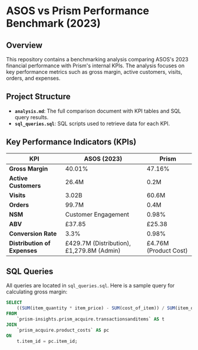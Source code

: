 # ASOS vs Prism Performance Benchmark (2023)

## Overview
This repository contains a benchmarking analysis comparing ASOS's 2023 financial performance with Prism's internal KPIs. The analysis focuses on key performance metrics such as gross margin, active customers, visits, orders, and expenses.

## Project Structure
- **`analysis.md`**: The full comparison document with KPI tables and SQL query results.
- **`sql_queries.sql`**: SQL scripts used to retrieve data for each KPI.

## Key Performance Indicators (KPIs)
| **KPI**                | **ASOS (2023)** | **Prism** |
|------------------------|-----------------|-----------|
| **Gross Margin**        | 40.01%           | 47.16%    |
| **Active Customers**    | 26.4M            | 0.2M      |
| **Visits**              | 3.02B            | 60.6M     |
| **Orders**              | 99.7M            | 0.4M      |
| **NSM**                 | Customer Engagement | 0.98%  |
| **ABV**                 | £37.85           | £25.38    |
| **Conversion Rate**     | 3.3%             | 0.98%     |
| **Distribution of Expenses** | £429.7M (Distribution), £1,279.8M (Admin) | £4.76M (Product Cost) |

## SQL Queries
All queries are located in `sql_queries.sql`. Here is a sample query for calculating gross margin:
```sql
SELECT 
    ((SUM(item_quantity * item_price) - SUM(cost_of_item)) / SUM(item_quantity * item_price)) * 100 AS gross_margin_percentage
FROM 
    `prism-insights.prism_acquire.transactionsanditems` AS t
JOIN 
    `prism_acquire.product_costs` AS pc
ON 
    t.item_id = pc.item_id;
